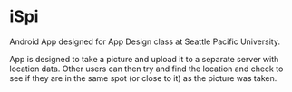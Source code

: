 # iSpi
Android App designed for App Design class at Seattle Pacific University.

App is designed to take a picture and upload it to a separate server with location data. Other users can then try and find the location and check to see if they are in the same spot (or close to it) as the picture was taken.
